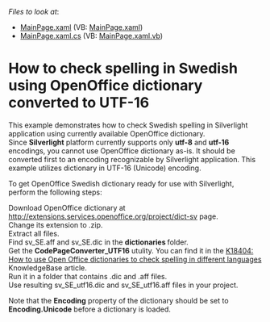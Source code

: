 <!-- default file list -->
*Files to look at*:

* [MainPage.xaml](./CS/DXSpellChecker_Sample_UTF16/MainPage.xaml) (VB: [MainPage.xaml](./VB/DXSpellChecker_Sample_UTF16/MainPage.xaml))
* [MainPage.xaml.cs](./CS/DXSpellChecker_Sample_UTF16/MainPage.xaml.cs) (VB: [MainPage.xaml.vb](./VB/DXSpellChecker_Sample_UTF16/MainPage.xaml.vb))
<!-- default file list end -->
# How to check spelling in Swedish using OpenOffice dictionary converted to UTF-16


<p>This example demonstrates how to check Swedish spelling in Silverlight application using currently available OpenOffice dictionary.<br />
Since <strong>Silverlight</strong> platform currently supports only <strong>utf-8</strong> and <strong>utf-16</strong> encodings, you cannot use OpenOffice dictionary as-is. It should be converted first to an encoding recognizable by Silverlight application. This example utilizes dictionary in UTF-16 (Unicode) encoding.</p><p>To get OpenOffice Swedish dictionary ready for use with Silverlight, perform the following steps: </p><p>Download OpenOffice dictionary at <u><a href="http://extensions.services.openoffice.org/project/dict-sv">http://extensions.services.openoffice.org/project/dict-sv</a></u> page.<br />
Change its extension to .zip.<br />
Extract all files. <br />
Find sv_SE.aff and sv_SE.dic in the <strong>dictionaries </strong>folder.<br />
Get the <strong>CodePageConverter_UTF16</strong> utulity. You can find it in the <a href="https://www.devexpress.com/Support/Center/p/K18404">K18404: How to use Open Office dictionaries to check spelling in different languages</a> KnowledgeBase article.<br />
Run it in a folder that contains .dic and .aff files.<br />
Use resulting sv_SE_utf16.dic and sv_SE_utf16.aff files in your project.</p><p>Note that the <strong>Encoding</strong> property of the dictionary should be set to <strong>Encoding.Unicode</strong> before a dictionary is loaded.</p>

<br/>


